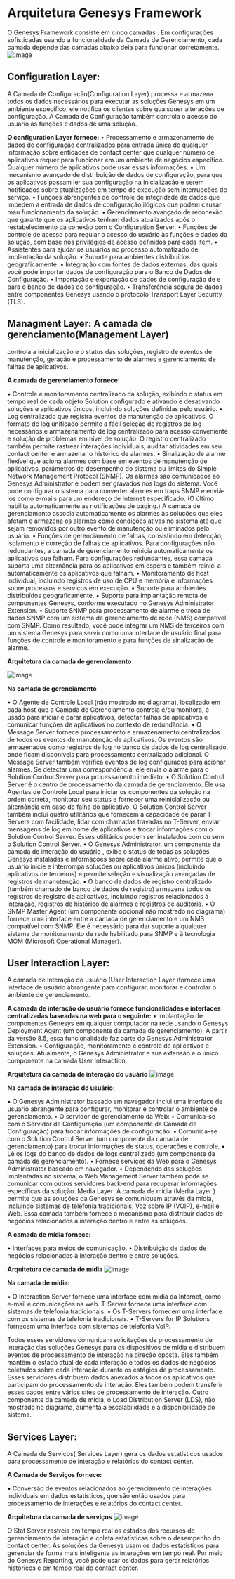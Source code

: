 # Arquitetura Genesys Framework

O Genesys Framework consiste em cinco camadas . Em configurações sofisticadas usando a funcionalidade da Camada de Gerenciamento, cada camada depende 
das camadas abaixo dela para funcionar corretamente.
![image](https://user-images.githubusercontent.com/52088444/155136655-6099babc-3206-4398-b956-e23c9ab5c76f.png)

## Configuration Layer:
A Camada de Configuração(Configuration Layer) processa e armazena todos os dados necessários para executar as soluções Genesys em 
um ambiente específico; ele notifica os clientes sobre quaisquer alterações de configuração. A Camada de Configuração também controla o acesso do usuário às 
funções e dados de uma solução.

**O configuration Layer fornece:**
•	Processamento e armazenamento de dados de configuração centralizados para entrada única de qualquer informação sobre entidades de contact center que qualquer
número de aplicativos requer para funcionar em um ambiente de negócios específico. Qualquer número de aplicativos pode usar essas informações.
•	Um mecanismo avançado de distribuição de dados de configuração, para que os aplicativos possam ler sua configuração na inicialização e serem notificados sobre 
atualizações em tempo de execução sem interrupções de serviço.
•	Funções abrangentes de controle de integridade de dados que impedem a entrada de dados de configuração ilógicos que podem causar mau funcionamento da solução.
•	Gerenciamento avançado de reconexão que garante que os aplicativos tenham dados atualizados após o restabelecimento da conexão com o Configuration Server.
•	Funções de controle de acesso para regular o acesso do usuário às funções e dados da solução, com base nos privilégios de acesso definidos para cada item.
•	Assistentes para ajudar os usuários no processo automatizado de implantação da solução.
•	Suporte para ambientes distribuídos geograficamente.
•	Integração com fontes de dados externas, das quais você pode importar dados de configuração para o Banco de Dados de Configuração.
•	Importação e exportação de dados de configuração de e para o banco de dados de configuração.
•	Transferência segura de dados entre componentes Genesys usando o protocolo Transport Layer Security (TLS).

## Managment Layer: A camada de gerenciamento(Management Layer) 
controla a inicialização e o status das soluções, registro de eventos de manutenção, geração e processamento de 
alarmes e gerenciamento de falhas de aplicativos.

**A camada de gerenciamento fornece:**

•	Controle e monitoramento centralizado da solução, exibindo o status em tempo real de cada objeto Solution configurado e ativando e desativando soluções e aplicativos
únicos, incluindo soluções definidas pelo usuário.
•	Log centralizado que registra eventos de manutenção de aplicativos. O formato de log unificado permite a fácil seleção de registros de log necessários e armazenamento de 
log centralizado para acesso conveniente e solução de problemas em nível de solução. O registro centralizado também permite rastrear interações individuais, auditar atividades
em seu contact center e armazenar o histórico de alarmes.
•	Sinalização de alarme flexível que aciona alarmes com base em eventos de manutenção de aplicativos, parâmetros de desempenho do sistema ou limites do Simple Network
Management Protocol (SNMP). Os alarmes são comunicados ao Genesys Administrator e podem ser gravados nos logs do sistema. Você pode configurar o sistema para converter 
alarmes em traps SNMP e enviá-los como e-mails para um endereço de Internet especificado. (O último habilita automaticamente as notificações de paging.) A camada de 
gerenciamento associa automaticamente os alarmes às soluções que eles afetam e armazena os alarmes como condições ativas no sistema até que sejam removidos por outro 
evento de manutenção ou eliminados pelo usuário.
•	Funções de gerenciamento de falhas, consistindo em detecção, isolamento e correção de falhas de aplicativos. Para configurações não redundantes, a camada de gerenciamento 
reinicia automaticamente os aplicativos que falham. Para configurações redundantes, essa camada suporta uma alternância para os aplicativos em espera e também reinici
a automaticamente os aplicativos que falham.
•	Monitoramento de host individual, incluindo registros de uso de CPU e memória e informações sobre processos e serviços em execução.
•	Suporte para ambientes distribuídos geograficamente.
•	Suporte para implantação remota de componentes Genesys, conforme executado no Genesys Administrator Extension.
•	Suporte SNMP para processamento de alarme e troca de dados SNMP com um sistema de gerenciamento de rede (NMS) compatível com SNMP. 
Como resultado, você pode integrar um NMS de terceiros com um sistema Genesys para servir como uma interface de usuário final para funções de controle e monitoramento 
e para funções de sinalização de alarme.

**Arquitetura da camada de gerenciamento**

![image](https://user-images.githubusercontent.com/52088444/155137244-e673e4b7-3115-4f32-8e4e-b27cb15e87e1.png)


**Na camada de gerenciamento**

•	O Agente de Controle Local (não mostrado no diagrama), localizado em cada host que a Camada de Gerenciamento controla e/ou monitora, é usado para iniciar e parar 
aplicativos, detectar falhas de aplicativos e comunicar funções de aplicativos no contexto de redundância.
•	O Message Server fornece processamento e armazenamento centralizados de todos os eventos de manutenção de aplicativos. Os eventos são armazenados como registros de 
log no banco de dados de log centralizado, onde ficam disponíveis para processamento centralizado adicional. O Message Server também verifica eventos de log configurados 
para acionar alarmes. Se detectar uma correspondência, ele envia o alarme para o Solution Control Server para processamento imediato.
•	O Solution Control Server é o centro de processamento da camada de gerenciamento. Ele usa Agentes de Controle Local para iniciar os componentes da solução na ordem 
correta, monitorar seu status e fornecer uma reinicialização ou alternância em caso de falha do aplicativo. O Solution Control Server também inclui quatro utilitários 
que fornecem a capacidade de parar T-Servers com facilidade, lidar com chamadas travadas no T-Server, enviar mensagens de log em nome de aplicativos e trocar informações
com o Solution Control Server. Esses utilitários podem ser instalados com ou sem o Solution Control Server.
•	O Genesys Administrator, um componente da camada de interação do usuário , exibe o status de todas as soluções Genesys instaladas e informações sobre cada alarme ativo, 
permite que o usuário inicie e interrompa soluções ou aplicativos únicos (incluindo aplicativos de terceiros) e permite seleção e visualização avançadas de registros de 
manutenção.
•	O banco de dados de registro centralizado (também chamado de banco de dados de registro) armazena todos os registros de registro de aplicativos, incluindo registros 
relacionados à interação, registros de histórico de alarmes e registros de auditoria.
•	O SNMP Master Agent (um componente opcional não mostrado no diagrama) fornece uma interface entre a camada de gerenciamento e um NMS compatível com SNMP. Ele é necessário
para dar suporte a qualquer sistema de monitoramento de rede habilitado para SNMP e à tecnologia MOM (Microsoft Operational Manager).


## User Interaction Layer:

A camada de interação do usuário (User Interaction Layer )fornece uma interface de usuário abrangente para configurar, monitorar e controlar o ambiente de gerenciamento.

**A camada de interação do usuário fornece funcionalidades e interfaces centralizadas baseadas na web para o seguinte:**
•	Implantação de componentes Genesys em qualquer computador na rede usando o Genesys Deployment Agent (um componente da camada de gerenciamento). A partir da versão 8.5, 
essa funcionalidade faz parte do Genesys Administrator Extension.
•	Configuração, monitoramento e controle de aplicativos e soluções.
Atualmente, o Genesys Administrator e sua extensão é o único componente na camada User Interaction.

**Arquitetura da camada de interação do usuário**
![image](https://user-images.githubusercontent.com/52088444/155137694-6300d1c2-25c8-4dfd-bccb-9e4d0af35027.png)

**Na camada de interação do usuário:**

•	O Genesys Administrator baseado em navegador inclui uma interface de usuário abrangente para configurar, monitorar e controlar o ambiente de gerenciamento.
•	O servidor de gerenciamento da Web:
•	Comunica-se com o Servidor de Configuração (um componente da Camada de Configuração) para trocar informações de configuração.
•	Comunica-se com o Solution Control Server (um componente da camada de gerenciamento) para trocar informações de status, operações e controle.
•	Lê os logs do banco de dados de logs centralizado (um componente da camada de gerenciamento).
•	Fornece serviços da Web para o Genesys Administrator baseado em navegador.
•	Dependendo das soluções implantadas no sistema, o Web Management Server também pode se comunicar com outros servidores back-end para recuperar informações específicas 
da solução.
Media Layer: A camada de mídia (Media Layer ) permite que as soluções da Genesys se comuniquem através da mídia, incluindo sistemas de telefonia tradicionais, Voz sobre 
IP (VOIP), e-mail e Web. Essa camada também fornece o mecanismo para distribuir dados de negócios relacionados à interação dentro e entre as soluções.

**A camada de mídia fornece:**

•	Interfaces para meios de comunicação.
•	Distribuição de dados de negócios relacionados à interação dentro e entre soluções.

**Arquitetura de camada de mídia**
![image](https://user-images.githubusercontent.com/52088444/155137832-072d680b-1660-4265-b805-b725fd303187.png)

**Na camada de mídia:**

•	O Interaction Server fornece uma interface com mídia da Internet, como e-mail e comunicações na web. T-Server fornece uma interface com sistemas de telefonia tradicionais.
•	Os T-Servers fornecem uma interface com os sistemas de telefonia tradicionais.
•	T-Servers for IP Solutions fornecem uma interface com sistemas de telefonia VoIP.

Todos esses servidores comunicam solicitações de processamento de interação das soluções Genesys para os dispositivos de mídia e distribuem eventos de processamento de interação
na direção oposta. Eles também mantêm o estado atual de cada interação e todos os dados de negócios coletados sobre cada interação durante os estágios de processamento.
Esses servidores distribuem dados anexados a todos os aplicativos que participam do processamento da interação. Eles também podem transferir esses dados entre vários sites
de processamento de interação.
Outro componente da camada de mídia, o Load Distribution Server (LDS), não mostrado no diagrama, aumenta a escalabilidade e a disponibilidade do sistema.

## Services Layer: 

A Camada de Serviços( Services Layer) gera os dados estatísticos usados para processamento de interação e relatórios do contact center.

**A Camada de Serviços fornece:**

•	Conversão de eventos relacionados ao gerenciamento de interações individuais em dados estatísticos, que são então usados para processamento de interações e 
relatórios do contact center.

**Arquitetura da camada de serviços**
![image](https://user-images.githubusercontent.com/52088444/155138059-c9bc6397-4897-4597-a2b5-9260b63d441e.png)

O Stat Server rastreia em tempo real os estados dos recursos de gerenciamento de interação e coleta estatísticas sobre o desempenho do contact center. 
As soluções da Genesys usam os dados estatísticos para gerenciar de forma mais inteligente as interações em tempo real. Por meio do Genesys Reporting, você pode usar 
os dados para gerar relatórios históricos e em tempo real do contact center.

